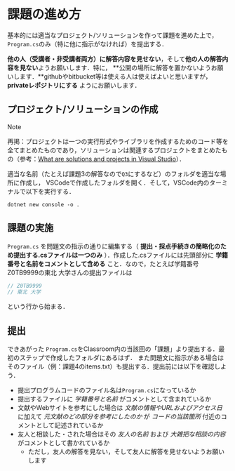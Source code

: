 # 課題の進め方

基本的には適当なプロジェクト/ソリューションを作って課題を進めた上で，`Program.cs`のみ（特に他に指示がなければ）を提出する．

**他の人（受講者・非受講者両方）に解答内容を見せない**，そして**他の人の解答内容を見ない**ようお願いします．特に，
**公開の場所に解答を置かないようお願いします．**githubやbitbucket等は使える人は使えばよいと思いますが， **privateレポジトリにする** ようにお願いします．

## プロジェクト/ソリューションの作成

> [!NOTE]
> 再掲：プロジェクトは一つの実行形式やライブラリを作成するためのコード等を全てまとめたものであり，ソリューションは関連するプロジェクトをまとめたもの（参考：[What are solutions and projects in Visual Studio](https://docs.microsoft.com/en-us/visualstudio/ide/solutions-and-projects-in-visual-studio?view=vs-2022>)）．

適当な名前（たとえば課題3の解答なので``Q3``にするなど）のフォルダを適当な場所に作成し，
VSCodeで作成したフォルダを開く．そして，VSCode内のターミナルで以下を実行する．

```text
dotnet new console -o .
```

## 課題の実施

`Program.cs` を問題文の指示の通りに編集する（ **提出・採点手続きの簡略化のため提出する.csファイルは一つのみ** ）．作成した.csファイルには先頭部分に **学籍番号と名前をコメントとして含める** こと．なので，たとえば学籍番号Z0TB9999の東北 大学さんの提出ファイルは

```cs
// Z0TB9999
// 東北 大学
```

という行から始まる．

## 提出

できあがった `Program.cs`をClassroom内の当該回の「課題」より提出する．最初のステップで作成したフォルダにあるはず．
また問題文に指示がある場合はそのファイル（例：課題4のitems.txt）も提出する．提出前には以下を確認しよう．

* 提出プログラムコードのファイル名は`Program.cs`になっているか
* 提出するファイルに *学籍番号と名前* がコメントとして含まれているか
* 文献やWebサイトを参考にした場合は *文献の情報やURLおよびアクセス日* に加えて *元文献のどの部分を参考にしたのか* が *コードの当該箇所* 付近のコメントとして記述されているか
* 友人と相談した・された場合はその *友人の名前* および *大雑把な相談の内容* がコメントとして書かれているか
  * ただし，友人の解答を見ない，そして友人に解答を見せないようお願いします
